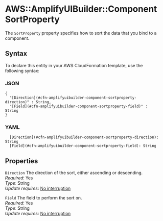 # AWS::AmplifyUIBuilder::Component SortProperty<a name="aws-properties-amplifyuibuilder-component-sortproperty"></a>

The `SortProperty` property specifies how to sort the data that you bind to a component\.

## Syntax<a name="aws-properties-amplifyuibuilder-component-sortproperty-syntax"></a>

To declare this entity in your AWS CloudFormation template, use the following syntax:

### JSON<a name="aws-properties-amplifyuibuilder-component-sortproperty-syntax.json"></a>

```
{
  "[Direction](#cfn-amplifyuibuilder-component-sortproperty-direction)" : String,
  "[Field](#cfn-amplifyuibuilder-component-sortproperty-field)" : String
}
```

### YAML<a name="aws-properties-amplifyuibuilder-component-sortproperty-syntax.yaml"></a>

```
  [Direction](#cfn-amplifyuibuilder-component-sortproperty-direction): String
  [Field](#cfn-amplifyuibuilder-component-sortproperty-field): String
```

## Properties<a name="aws-properties-amplifyuibuilder-component-sortproperty-properties"></a>

`Direction`  <a name="cfn-amplifyuibuilder-component-sortproperty-direction"></a>
The direction of the sort, either ascending or descending\.  
*Required*: Yes  
*Type*: String  
*Update requires*: [No interruption](https://docs.aws.amazon.com/AWSCloudFormation/latest/UserGuide/using-cfn-updating-stacks-update-behaviors.html#update-no-interrupt)

`Field`  <a name="cfn-amplifyuibuilder-component-sortproperty-field"></a>
The field to perform the sort on\.  
*Required*: Yes  
*Type*: String  
*Update requires*: [No interruption](https://docs.aws.amazon.com/AWSCloudFormation/latest/UserGuide/using-cfn-updating-stacks-update-behaviors.html#update-no-interrupt)